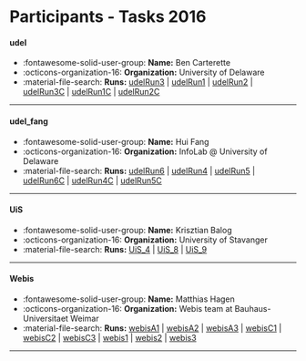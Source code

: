 # Participants - Tasks 2016 

#### udel
 - :fontawesome-solid-user-group: **Name:** Ben Carterette
 - :octicons-organization-16: **Organization:** University of Delaware
 - :material-file-search: **Runs:** [udelRun3](./runs.md#udelrun3) | [udelRun1](./runs.md#udelrun1) | [udelRun2](./runs.md#udelrun2) | [udelRun3C](./runs.md#udelrun3c) | [udelRun1C](./runs.md#udelrun1c) | [udelRun2C](./runs.md#udelrun2c)

---
#### udel_fang
 - :fontawesome-solid-user-group: **Name:** Hui Fang
 - :octicons-organization-16: **Organization:** InfoLab @ University of Delaware
 - :material-file-search: **Runs:** [udelRun6](./runs.md#udelrun6) | [udelRun4](./runs.md#udelrun4) | [udelRun5](./runs.md#udelrun5) | [udelRun6C](./runs.md#udelrun6c) | [udelRun4C](./runs.md#udelrun4c) | [udelRun5C](./runs.md#udelrun5c)

---
#### UiS
 - :fontawesome-solid-user-group: **Name:** Krisztian Balog
 - :octicons-organization-16: **Organization:** University of Stavanger
 - :material-file-search: **Runs:** [UiS_4](./runs.md#uis_4) | [UiS_8](./runs.md#uis_8) | [UiS_9](./runs.md#uis_9)

---
#### Webis
 - :fontawesome-solid-user-group: **Name:** Matthias Hagen
 - :octicons-organization-16: **Organization:** Webis team at Bauhaus-Universitaet Weimar
 - :material-file-search: **Runs:** [webisA1](./runs.md#webisa1) | [webisA2](./runs.md#webisa2) | [webisA3](./runs.md#webisa3) | [webisC1](./runs.md#webisc1) | [webisC2](./runs.md#webisc2) | [webisC3](./runs.md#webisc3) | [webis1](./runs.md#webis1) | [webis2](./runs.md#webis2) | [webis3](./runs.md#webis3)

---
